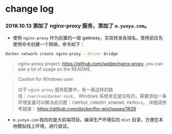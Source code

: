 # change log

### 2018.10.13 添加了 nginx-proxy 服务，添加了 `m.yunya.com`。

- 使用 `nginx-proxy` 作为前置的一层 gateway，实现转发各域名。使用前应先使用命令创建一个网络，命令如下：

```bash
docker network create nginx-proxy --driver bridge
```
> nginx-proxy project: https://github.com/jwilder/nginx-proxy, you can see a lot of usage on the README.

> Caution for Windows user:
>
> 对于 `nginx-proxy` 服务配置中，有一条这样的路径：`/var/run/docker.sock`， Windows 系统肯定是没有的，需要添加一条环境变量可以解决此问题：`COMPOSE_CONVERT_WINDOWS_PATHS=1`。 详细请参考链接： https://github.com/docker/for-win/issues/1829

- `m.yunya.com` 指向的是大前端项目，编译生产环境后的 `dist` 目录，方便在本地模拟线上环境，进行调试。